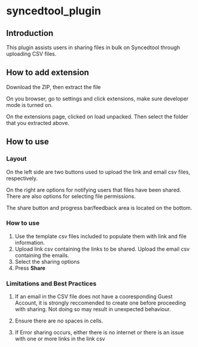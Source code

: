 # syncedtool_plugin

## Introduction

This plugin assists users in sharing files in bulk on Syncedtool through uploading CSV files.

## How to add extension

Download the ZIP, then extract the file

On you browser, go to settings and click extensions, make sure developer mode is turned on.

On the extensions page, clicked on load unpacked. Then select the folder that you extracted above.

## How to use

### Layout

On the left side are two buttons used to upload the link and email csv files, respectively.

On the right are options for notifying users that files have been shared. There are also options for selecting file permissions.

The share button and progress bar/feedback area is located on the bottom.

### How to use

1. Use the template csv files included to populate them with link and file information.
2. Upload link csv containing the links to be shared. Upload the email csv containing the emails.
3. Select the sharing options
4. Press **Share**

### Limitations and Best Practices

1. If an email in the CSV file does not have a cooresponding Guest Account, it is strongly reccomended to create one before proceeding with sharing. Not doing so may result in unexpected behaviour.

2. Ensure there are no spaces in cells.

3. If Error sharing occurs, either there is no internet or there is an issue with one or more links in the link csv
